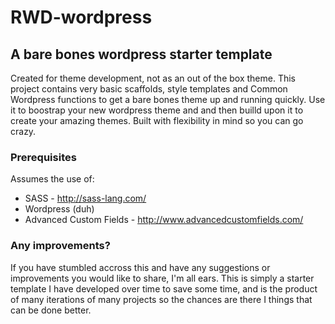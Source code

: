 # RWD-wordpress
## A bare bones wordpress starter template

Created for theme development, not as an out of the box theme. This project contains very basic scaffolds, style templates and Common Wordpress functions to get a bare bones theme up and running quickly. Use it to boostrap your new wordpress theme and and then builld upon it to create your amazing themes. Built with flexibility in mind so you can go crazy.

### Prerequisites
Assumes the use of:
* SASS - http://sass-lang.com/
* Wordpress (duh)
* Advanced Custom Fields - http://www.advancedcustomfields.com/

### Any improvements?
If you have stumbled accross this and have any suggestions or improvements you would like to share, I'm all ears. This is simply a starter template I have developed over time to save some time, and is the product of many iterations of many projects so the chances are there I things that can be done better.

